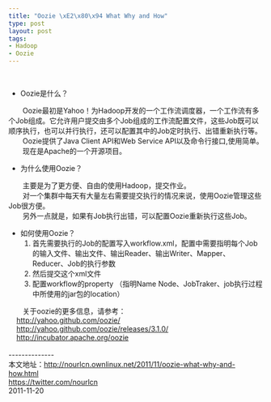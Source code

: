 ```yaml
--- 
title: "Oozie \xE2\x80\x94 What Why and How"
type: post
layout: post
tags: 
- Hadoop
- Oozie
---
```

<stationery>  </stationery><br /><ul><li>Oozie是什么？ </li></ul><div style="text-indent: 2em;">Oozie最初是Yahoo！为Hadoop开发的一个工作流调度器，一个工作流有多个Job组成。它允许用户提交由多个Job组成的工作流配置文件，这些Job既可以顺序执行，也可以并行执行，还可以配置其中的Job定时执行、出错重新执行等。</div><div style="text-indent: 2em;">Oozie提供了Java Client API和Web Service   API以及命令行接口,使用简单。</div><div style="text-indent: 2em;">现在是Apache的一个开源项目。</div><div style="text-indent: 2em;"></div><ul><li>为什么使用Oozie？ </li></ul><div style="text-indent: 2em;">主要是为了更方便、自由的使用Hadoop，提交作业。</div><div style="text-indent: 2em;">对一个集群中每天有大量左右需要提交执行的情况来说，使用Oozie管理这些Job很方便。</div><div style="text-indent: 2em;">另外一点就是，如果有Job执行出错，可以配置Oozie重新执行这些Job。</div><div></div><ul><li>如何使用Oozie？<ol><li>首先需要执行的Job的配置写入workflow.xml，配置中需要指明每个Job的输入文件、输出文件、输出Reader、输出Writer、Mapper、Reducer、Job的执行参数</li><li>然后提交这个xml文件</li><li>配置workflow的property （指明Name     Node、JobTraker、job执行过程中所使用的jar包的location）</li></ol></li></ul><div style="text-indent: 2em;"></div><div style="text-indent: 2em;">关于oozie的更多信息，请参考：<br />    <a href="http://yahoo.github.com/oozie/">http://yahoo.github.com/oozie/</a><br />    <a href="http://yahoo.github.com/oozie/releases/3.1.0/">http://yahoo.github.com/oozie/releases/3.1.0/</a><br />    <a href="http://incubator.apache.org/oozie">http://incubator.apache.org/oozie</a></div><div></div><div>                  </div><div>--------------<br />本文地址：<a href="http://nourlcn.ownlinux.net/2011/11/oozie-what-why-and-how.html">http://nourlcn.ownlinux.net/2011/11/oozie-what-why-and-how.html</a></div><div><a href="https://twitter.com/nourlcn">https://twitter.com/nourlcn</a> </div><div>2011-11-20 </div>
